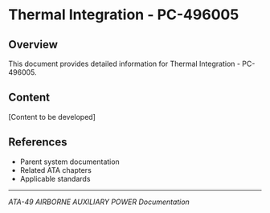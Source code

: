 # Thermal Integration - PC-496005

## Overview

This document provides detailed information for Thermal Integration - PC-496005.

## Content

[Content to be developed]

## References

- Parent system documentation
- Related ATA chapters
- Applicable standards

---

*ATA-49 AIRBORNE AUXILIARY POWER Documentation*
